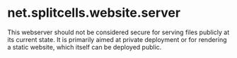 # net.splitcells.website.server
This webserver should not be considered secure for serving files publicly at its
current state.
It is primarily aimed at private deployment or for rendering
a static website, which itself can be deployed public.